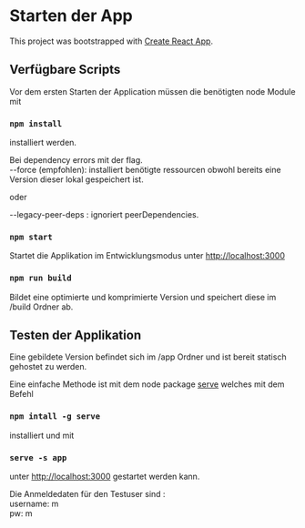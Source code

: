 # Starten der App

This project was bootstrapped with [Create React App](https://github.com/facebook/create-react-app).

## Verfügbare Scripts

Vor dem ersten Starten der Application müssen die benötigten node Module mit 
### `npm install`

installiert werden.

Bei dependency errors mit der flag. \
--force (empfohlen): installiert benötigte ressourcen obwohl bereits eine Version dieser lokal gespeichert ist. 

oder 

--legacy-peer-deps : ignoriert peerDependencies. 

### `npm start`

Startet die Applikation im Entwicklungsmodus unter [http://localhost:3000](http://localhost:3000)

### `npm run build`

Bildet eine optimierte und komprimierte Version und speichert diese im /build Ordner ab.

## Testen der Applikation

Eine gebildete Version befindet sich im /app Ordner und ist bereit statisch gehostet zu werden. 

Eine einfache Methode ist mit dem node package [serve](https://www.npmjs.com/package/serve) welches mit dem Befehl
### `npm intall -g serve`

installiert und mit 

### `serve -s app`

unter [http://localhost:3000](http://localhost:3000) gestartet werden kann.

Die Anmeldedaten für den Testuser sind : \
username: m \
pw: m
